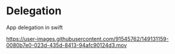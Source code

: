 # Delegation
App delegation in swift

https://user-images.githubusercontent.com/91545762/149131159-0080b7e0-023d-435d-8413-94afc90124d3.mov
